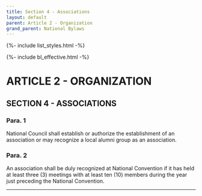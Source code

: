 ```yaml
---
title: Section 4 - Associations
layout: default
parent: Article 2 - Organization
grand_parent: National Bylaws
---
```


{%- include list_styles.html -%}

{%- include bl_effective.html -%}

# ARTICLE 2 - ORGANIZATION

## SECTION 4 - ASSOCIATIONS

### Para. 1

National Council shall establish or authorize the establishment of an 
association or may recognize a local alumni group as an association.

### Para. 2

An association shall be duly recognized at National Convention if it has held at least three (3) meetings with at least ten (10) members during the year just preceding the National Convention.

---
